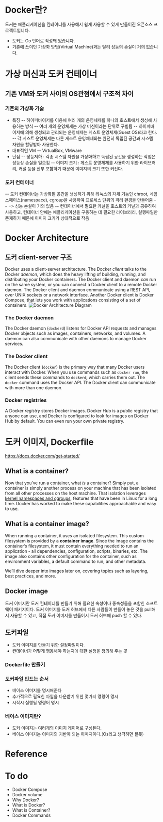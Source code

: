 
# Docker란?
도커는 애플리케이션을 컨테이너를 사용해서 쉽게 사용할 수 있게 만들어진 오픈소스 프로젝트입니다.
- 도커는 Go 언어로 작성돼 있습니다.
- 기존에 쓰이던 가상화 방법(Virtual Machine)과는 달리 성능의 손실이 거의 없습니다.
# 가상 머신과 도커 컨테이너
## 기존 VM와 도커 사이의 OS관점에서 구조적 차이
### 기존의 가상화 기술
- 특징
-- 하이퍼바이저를 이용해 여러 개의 운영체제를 하나의 호스트에서 생성해 사용하는 방식
-- 여러 개의 운영체제는 가상 머신이라는 단위로 구별됨
-- 하이퍼바이저에 의해 생성되고 관리되는 운영체제는 게스트 운영체제(Guest OS)라고 한다.
-- 각 게스트 운영체제는 다른 게스트 운영체제와는 완전히 독립된 공간과 시스템 자원을 할당받아 사용한다.
- 대표적인 VM 
-- VirtualBox, VMware
- 단점
-- 성능저하 : 각종 시스템 자원을 가상화하고 독립된 공간을 생성하는 작업은 성능상 손실을 일으킴
-- 이미지 크기 :  게스트 운영체제를 사용하기 위한 라이브러리, 커널 등을 전부 포함하기 때문에 이미지의 크기 또한 커진다. 
### 도커 컨테이너
-- 도커 컨테이너는 가상화된 공간을 생성하기 위해 리눅스의 자체 기능인 chroot, 네임스페이스(namespace), cgroup을 사용하여 프로세스 단위의 격리 환경을 만들어줌 
-- => 성능 손실이 거의 없음
-- 컨테이너에서 필요한 커널을 호스트의 커널과 공유하여 사용하고, 컨테이너 안에는 애플리케이션을 구동하는 데 필요한 라이브러리, 실행파일만 존재하기 때문에 이미지 크기가 상대적으로 작음

# Docker Architecture
## 도커 client-server 구조
Docker uses a client-server architecture. The Docker _client_ talks to the Docker _daemon_, which does the heavy lifting of building, running, and distributing your Docker containers. The Docker client and daemon _can_ run on the same system, or you can connect a Docker client to a remote Docker daemon. The Docker client and daemon communicate using a REST API, over UNIX sockets or a network interface. Another Docker client is Docker Compose, that lets you work with applications consisting of a set of containers.
![Docker Architecture Diagram](https://docs.docker.com/engine/images/architecture.svg)
 
### The Docker daemon[](https://docs.docker.com/get-started/overview/#the-docker-daemon)

The Docker daemon (`dockerd`) listens for Docker API requests and manages Docker objects such as images, containers, networks, and volumes. A daemon can also communicate with other daemons to manage Docker services.

### The Docker client[](https://docs.docker.com/get-started/overview/#the-docker-client)

The Docker client (`docker`) is the primary way that many Docker users interact with Docker. When you use commands such as  `docker run`, the client sends these commands to  `dockerd`, which carries them out. The  `docker`  command uses the Docker API. The Docker client can communicate with more than one daemon.

### Docker registries[](https://docs.docker.com/get-started/overview/#docker-registries)

A Docker  _registry_  stores Docker images. Docker Hub is a public registry that anyone can use, and Docker is configured to look for images on Docker Hub by default. You can even run your own private registry.

# 도커 이미지, Dockerfile
https://docs.docker.com/get-started/
## What is a container?[](https://docs.docker.com/get-started/#what-is-a-container)
Now that you’ve run a container, what  _is_  a container? Simply put, a container is simply another process on your machine that has been isolated from all other processes on the host machine. That isolation leverages  [kernel namespaces and cgroups](https://medium.com/@saschagrunert/demystifying-containers-part-i-kernel-space-2c53d6979504), features that have been in Linux for a long time. Docker has worked to make these capabilities approachable and easy to use.
## What is a container image?[](https://docs.docker.com/get-started/#what-is-a-container-image)
When running a container, it uses an isolated filesystem. This custom filesystem is provided by a  **container image**. Since the image contains the container’s filesystem, it must contain everything needed to run an application - all dependencies, configuration, scripts, binaries, etc. The image also contains other configuration for the container, such as environment variables, a default command to run, and other metadata.

We’ll dive deeper into images later on, covering topics such as layering, best practices, and more.
## Docker image
도커 이미지란 도커 컨테이너를 만들기 위해 필요한 속성이나 종속성들을 포함한 소프트웨어 패키지이다.
도커 이미지를 도커 허브에서 다른 사람들이 만들어 놓은 것을 pull해서 사용할 수 있고, 직접 도커 이미지를 만들어서 도커 허브에 push 할 수 있다.

## 도커파일
- 도커 이미지를 만들기 위한 설정파일이다.
- 컨테이너가 어떻게 행동해야 하는지에 대한 설정을 정의해 주는 곳
### Dockerfile 만들기
### 도커파일 만드는 순서
- 베이스 이미지를 명시해준다
- 추가적으로 필요한 파일을 다운받기 위한 몇가지 명령어 명시
- 시작시 실행될 명령어 명시
### 베이스 이미지란?

- 도커 이미지는 여러개의 이미지 레이어로 구성된다.
- 베이스 이미지는 이미지의 기반이 되는 이미지이다.(Os라고 생각하면 될듯)

# Reference

#  To do
- Docker Compose
- Docker volume
- Why Docker?
- What is Docker?
- What is Container?
- Docker Commands
<!--stackedit_data:
eyJoaXN0b3J5IjpbLTEwOTgwMjY1NTMsLTgzNDA5MDIwMSwtMT
gzNTY2MjgwNCwtMTU1MTIwNzM5LC0xMDAyMTQ2NDk4LDExNDc5
OTgzNiwxNDMyMjU3NzQ5LC0xOTI4OTI2NjkzLDM1OTQxNjI2MC
wxNjAzNjc5MzkyXX0=
-->